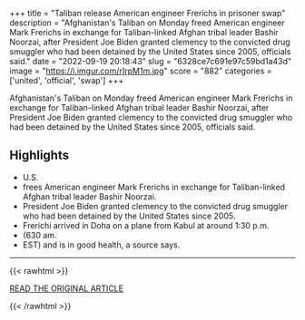 +++
title = "Taliban release American engineer Frerichs in prisoner swap"
description = "Afghanistan's Taliban on Monday freed American engineer Mark Frerichs in exchange for Taliban-linked Afghan tribal leader Bashir Noorzai, after President Joe Biden granted clemency to the convicted drug smuggler who had been detained by the United States since 2005, officials said."
date = "2022-09-19 20:18:43"
slug = "6328ce7c691e97c59bd1a43d"
image = "https://i.imgur.com/rIrpM1m.jpg"
score = "882"
categories = ['united', 'official', 'swap']
+++

Afghanistan's Taliban on Monday freed American engineer Mark Frerichs in exchange for Taliban-linked Afghan tribal leader Bashir Noorzai, after President Joe Biden granted clemency to the convicted drug smuggler who had been detained by the United States since 2005, officials said.

## Highlights

- U.S.
- frees American engineer Mark Frerichs in exchange for Taliban-linked Afghan tribal leader Bashir Noorzai.
- President Joe Biden granted clemency to the convicted drug smuggler who had been detained by the United States since 2005.
- Frerichi arrived in Doha on a plane from Kabul at around 1:30 p.m.
- (630 am.
- EST) and is in good health, a source says.

---

{{< rawhtml >}}
  <p class="article-category">
    <a target="_blank" href="https://www.reuters.com/world/asia-pacific/taliban-release-american-engineer-mark-frerichs-prisoner-swap-acting-foreign-min-2022-09-19/">READ THE ORIGINAL ARTICLE</a>
  </p>
{{< /rawhtml >}}
